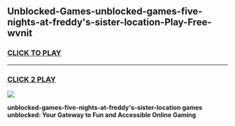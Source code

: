 
## Unblocked-Games-unblocked-games-five-nights-at-freddy's-sister-location-Play-Free-wvnit
<h3>
<a href="https://premium76.site?title=unblocked-games-five-nights-at-freddy's-sister-location&ref=23A">CLICK TO PLAY</a></h3>
<hr>

<h3>
<a href="https://premium76.site?title=unblocked-games-five-nights-at-freddy's-sister-location&ref=23A">CLICK 2 PLAY</a>
  
</h3>

<a href="https://premium76.site?title=unblocked-games-five-nights-at-freddy's-sister-location&ref=23A"><img src="https://clearcache.store/games.png"></a>


**unblocked-games-five-nights-at-freddy's-sister-location games unblocked: Your Gateway to Fun and Accessible Online Gaming**
